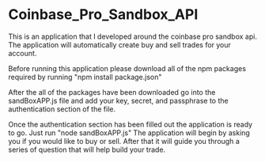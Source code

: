 # Coinbase_Pro_Sandbox_API
This is an application that I developed around the coinbase pro sandbox api. The application will automatically create buy and sell trades for your account.

Before running this application please download all of the npm packages required by running "npm install package.json"

After the all of the packages have been downloaded go into the sandBoxAPP.js file and add your key, secret, and passphrase to the authentication section of the file.

Once the authentication section has been filled out the application is ready to go. Just run "node sandBoxAPP.js" The application will begin by asking you if you would like to buy or sell. After that it will guide you through a series of question that will help build your trade. 
